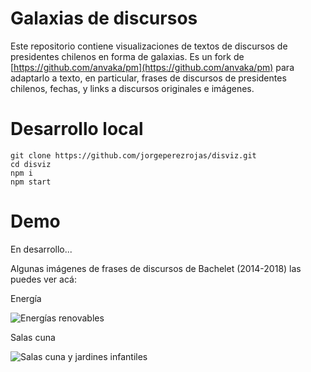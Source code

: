 # Galaxias de discursos

Este repositorio contiene visualizaciones de textos de discursos de presidentes chilenos en forma de galaxias.
Es un fork de [https://github.com/anvaka/pm](https://github.com/anvaka/pm) para adaptarlo a texto, en particular, frases de discursos de presidentes chilenos, fechas, y links a discursos originales e imágenes.

# Desarrollo local

```
git clone https://github.com/jorgeperezrojas/disviz.git
cd disviz
npm i
npm start
```

# Demo

En desarrollo... 

Algunas imágenes de frases de discursos de Bachelet (2014-2018) las puedes ver acá:


Energía

![Energías renovables](https://raw.githubusercontent.com/jorgeperezrojas/disviz/master/demo/gifs/bachelet_2_energia.gif)

Salas cuna

![Salas cuna y jardines infantiles](https://raw.githubusercontent.com/jorgeperezrojas/disviz/master/demo/gifs/bachelet_2_sala_cuna.gif)


